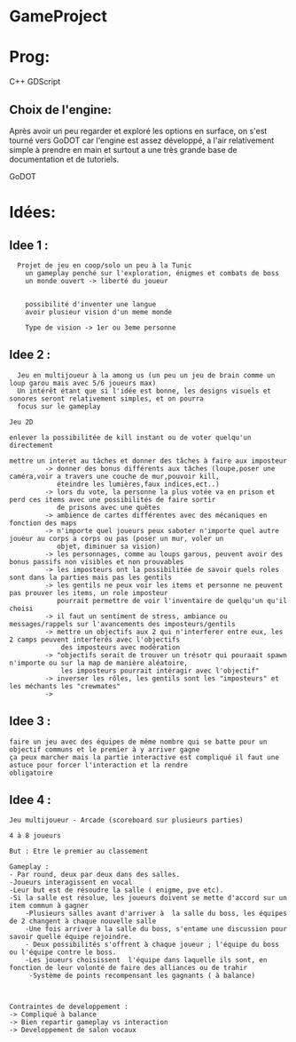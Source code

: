 # GameProject

# Prog:
C++
GDScript

## Choix de l'engine:
	
Après avoir un peu regarder et exploré les options en surface, on s'est tourné vers GoDOT car l'engine est assez développé, a l'air relativement simple à prendre en main et surtout a une très grande base de documentation et de tutoriels.

GoDOT

# Idées:
## Idee 1 : 
	  Projet de jeu en coop/solo un peu à la Tunic 
		un gameplay penché sur l'exploration, énigmes et combats de boss
		un monde ouvert -> liberté du joueur
	
	
		possibilité d'inventer une langue 
		avoir plusieur vision d'un meme monde
	
		Type de vision -> 1er ou 3eme personne

## Idee 2 : 
	  Jeu en multijoueur à la among us (un peu un jeu de brain comme un loup garou mais avec 5/6 joueurs max)
	  Un intérêt étant que si l'idée est bonne, les designs visuels et sonores seront relativement simples, et on pourra 
	  focus sur le gameplay 
	
	Jeu 2D 
	
	enlever la possibilitée de kill instant ou de voter quelqu'un directement
	
	mettre un interet au tâches et donner des tâches à faire aux imposteur 
			 -> donner des bonus différents aux tâches (loupe,poser une caméra,voir a travers une couche de mur,pouvoir kill, 
				éteindre les lumières,faux indices,ect..)
			 -> lors du vote, la personne la plus votée va en prison et perd ces items avec une possibilités de faire sortir 
			 	de prisons avec une quêtes
			 -> ambience de cartes différentes avec des mécaniques en fonction des maps
			 -> n'importe quel joueurs peux saboter n'importe quel autre joueur au corps a corps ou pas (poser un mur, voler un 
				objet, diminuer sa vision)
			 -> les personnages, comme au loups garous, peuvent avoir des bonus passifs non visibles et non prouvables
			 -> les imposteurs ont la possibilitée de savoir quels roles sont dans la parties mais pas les gentils
			 -> les gentils ne peux voir les items et personne ne peuvent pas prouver les items, un role imposteur 
				pourrait permettre de voir l'inventaire de quelqu'un qu'il choisi
			 -> il faut un sentiment de stress, ambiance ou messages/rappels sur l'avancements des imposteurs/gentils
			 -> mettre un objectifs aux 2 qui n'interferer entre eux, les 2 camps peuvent interferés avec l'objectifs
				 des imposteurs avec modération
			 -> "objectifs serait de trouver un trésotr qui pouraait spawn n'importe ou sur la map de manière aléatoire,
				 les imposteurs pourrait intéragir avec l'objectif"
			 -> inverser les rôles, les gentils sont les "imposteurs" et les méchants les "crewmates" 
			 -> 
			
			
## Idee 3 :
	faire un jeu avec des équipes de même nombre qui se batte pour un objectif communs et le premier à y arriver gagne
	ça peux marcher mais la partie interactive est compliqué il faut une astuce pour forcer l'interaction et la rendre
	obligatoire

 ## Idee 4 : 
 	Jeu multijoueur - Arcade (scoreboard sur plusieurs parties) 

   	4 à 8 joueurs
  
  	But : Etre le premier au classement

   	Gameplay :
	- Par round, deux par deux dans des salles.
 	-Joueurs interagissent en vocal
  	-Leur but est de résoudre la salle ( enigme, pve etc). 
   	-Si la salle est résolue, les joueurs doivent se mette d'accord sur un item commun à gagner
    	-Plusieurs salles avant d'arriver à  la salle du boss, les équipes de 2 changent à chaque nouvelle salle
    	-Une fois arriver à la salle du boss, s'entame une discussion pour savoir quelle équipe rejoindre.
     	- Deux possibilités s'offrent à chaque joueur ; l'équipe du boss ou l'équipe contre le boss. 
      	-Les joueurs choisissent  l'équipe dans laquelle ils sont, en fonction de leur volonté de faire des alliances ou de trahir
      	 -Système de points recompensant les gagnants ( à balance)
	


    Contraintes de developpement : 
    -> Compliqué à balance 
    -> Bien repartir gameplay vs interaction
    -> Developpement de salon vocaux





   
